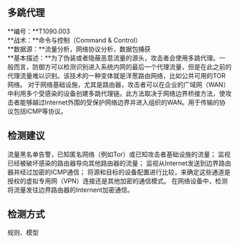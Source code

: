 ## 多跳代理  
**编号：**T1090.003  
**战术：**命令与控制（Command & Control）  
**数据源：**流量分析，网络协议分析，数据包捕获  
**基本描述：**为了伪装或者隐蔽恶意流量的源头，攻击者会使用多跳代理。一般而言，防御方可以检测识别进入系统内网的最后一个代理流量，但是在此之前的代理流量难以识别。该技术的一种变体就是洋葱路由网络，比如公共可用的TOR网络。
对于网络基础设施，尤其是路由器，攻击者可以在企业的广域网（WAN）中利用多个受感染的设备创建多跳代理链。此方法取决于网络边界桥接方法，使攻击者能够越过Internet外围的受保护网络边界并进入组织的WAN。用于传输的协议包括ICMP等协议。
  
## 检测建议  
流量黑名单告警，已知匿名网络（例如Tor）或已知攻击者基础设施的流量；
监视已经被破坏感染的路由器导向其他路由器的流量；
监视从Internet发送到边界路由器并经过加密的ICMP通信；
将源和目标的设备配置进行比较，来确定这些通道是授权的虚拟专用网（VPN）连接还是其他加密的通信模式。
在网络设备中，检测将流量发往边界路由器的Internent加密通信。  
## 检测方式  
规则、模型